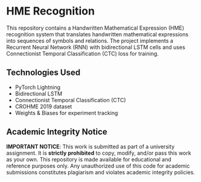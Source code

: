 # HME Recognition

This repository contains a Handwritten Mathematical Expression (HME) recognition system that translates handwritten mathematical expressions into sequences of symbols and relations. The project implements a Recurrent Neural Network (RNN) with bidirectional LSTM cells and uses Connectionist Temporal Classification (CTC) loss for training.

## Technologies Used

- PyTorch Lightning
- Bidirectional LSTM
- Connectionist Temporal Classification (CTC)
- CROHME 2019 dataset
- Weights & Biases for experiment tracking

## Academic Integrity Notice

**IMPORTANT NOTICE**: This work is submitted as part of a university assignment. It is **strictly prohibited** to copy, modify, and/or pass this work as your own. This repository is made available for educational and reference purposes only. Any unauthorized use of this code for academic submissions constitutes plagiarism and violates academic integrity policies.
